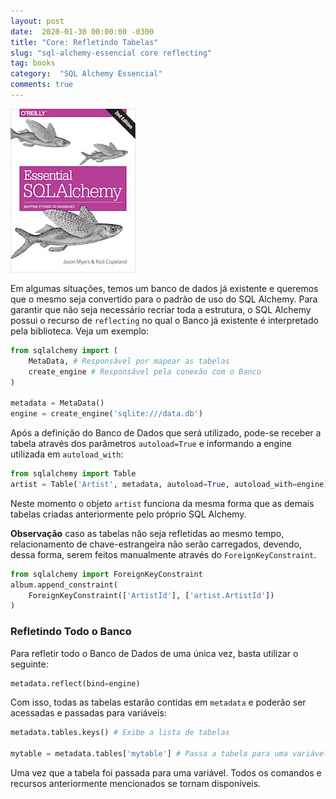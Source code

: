 ```yaml
---
layout: post
date:  2020-01-30 00:00:00 -0300
title: "Core: Refletindo Tabelas"
slug: "sql-alchemy-essencial core reflecting"
tag: books
category:  "SQL Alchemy Essencial"
comments: true
---
```


![Capa do Livro](../assets/img/sql-alchemy-essencial.jpg)

Em algumas situações, temos um banco de dados já existente e queremos que o mesmo seja convertido para o padrão de uso do SQL Alchemy. Para garantir que não seja necessário recriar toda a estrutura, o SQL Alchemy possui o recurso de `reflecting` no qual o Banco já existente é interpretado pela biblioteca. Veja um exemplo:

```python
from sqlalchemy import (
    MetaData, # Responsável por mapear as tabelas
    create_engine # Responsável pela conexão com o Banco
)

metadata = MetaData()
engine = create_engine('sqlite:///data.db')
```

Após a definição do Banco de Dados que será utilizado, pode-se receber a tabela através dos parâmetros `autoload=True` e informando a engine utilizada em `autoload_with`:

```python
from sqlalchemy import Table
artist = Table('Artist', metadata, autoload=True, autoload_with=engine)
```

Neste momento o objeto `artist` funciona da mesma forma que as demais tabelas criadas anteriormente pelo próprio SQL Alchemy.

**Observação** caso as tabelas não seja refletidas ao mesmo tempo, relacionamento de chave-estrangeira não serão carregados, devendo, dessa forma, serem feitos manualmente através do `ForeignKeyConstraint`.

```python
from sqlalchemy import ForeignKeyConstraint
album.append_constraint(
    ForeignKeyConstraint(['ArtistId'], ['artist.ArtistId'])
)
```

### Refletindo Todo o Banco

Para refletir todo o Banco de Dados de uma única vez, basta utilizar o seguinte:

```python
metadata.reflect(bind=engine)
```

Com isso, todas as tabelas estarão contidas em `metadata` e poderão ser acessadas e passadas para variáveis:

```python
metadata.tables.keys() # Exibe a lista de tabelas

mytable = metadata.tables['mytable'] # Passa a tabela para uma variável
```

Uma vez que a tabela foi passada para uma variável. Todos os comandos e recursos anteriormente mencionados se tornam disponíveis.
